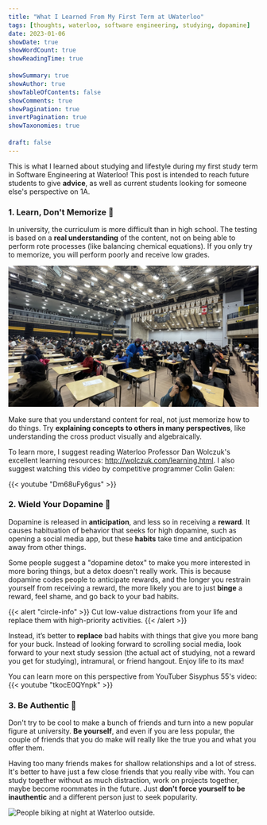 ```yaml
---
title: "What I Learned From My First Term at UWaterloo"
tags: [thoughts, waterloo, software engineering, studying, dopamine]
date: 2023-01-06
showDate: true
showWordCount: true
showReadingTime: true

showSummary: true
showAuthor: true
showTableOfContents: false
showComments: true
showPagination: true
invertPagination: true
showTaxonomies: true

draft: false
---
```


This is what I learned about studying and lifestyle during my first study term in Software Engineering at Waterloo! This post is intended to reach future students to give **advice**, as well as current students looking for someone else's perspective on 1A.

### 1. Learn, Don't Memorize 🤯
In university, the curriculum is more difficult than in high school. The testing is based on a **real understanding** of the content, not on being able to perform rote processes (like balancing chemical equations). If you only try to memorize, you will perform poorly and receive low grades.

![2022 Winter 1A Engineering Exam in PAC.](exam.jpg "If you don't truly understand, you'll regret it when you're writing your exams. 😬")

Make sure that you understand content for real, not just memorize how to do things. Try **explaining concepts to others in many perspectives**, like understanding the cross product visually and algebraically.

To learn more, I suggest reading Waterloo Professor Dan Wolczuk's excellent learning resources: http://wolczuk.com/learning.html. I also suggest watching this video by competitive programmer Colin Galen:

{{< youtube "Dm68uFy6gus" >}}

### 2. Wield Your Dopamine 🧪
Dopamine is released in **anticipation**, and less so in receiving a **reward**. It causes habituation of behavior that seeks for high dopamine, such as opening a social media app, but these **habits** take time and anticipation away from other things.

Some people suggest a "dopamine detox" to make you more interested in more boring things, but a detox doesn't really work. This is because dopamine codes people to anticipate rewards, and the longer you restrain yourself from receiving a reward, the more likely you are to just **binge** a reward, feel shame, and go back to your bad habits.

{{< alert "circle-info" >}}
Cut low-value distractions from your life and replace them with high-priority activities.
{{< /alert >}}

Instead, it’s better to **replace** bad habits with things that give you more bang for your buck. Instead of looking forward to scrolling social media, look forward to your next study session (the actual act of studying, not a reward you get for studying), intramural, or friend hangout. Enjoy life to its max!

You can learn more on this perspective from YouTuber Sisyphus 55's video:
{{< youtube "tkocE0QYnpk" >}}

### 3. Be Authentic 🤪
Don't try to be cool to make a bunch of friends and turn into a new popular figure at university. **Be yourself**, and even if you are less popular, the couple of friends that you do make will really like the true you and what you offer them.

Having too many friends makes for shallow relationships and a lot of stress. It's better to have just a few close friends that you really vibe with. You can study together without as much distraction, work on projects together, maybe become roommates in the future. Just **don't force yourself to be inauthentic** and a different person just to seek popularity.

![People biking at night at Waterloo outside.](biking.png "Biking and boarding with the boys on a chilly night, 2022")
